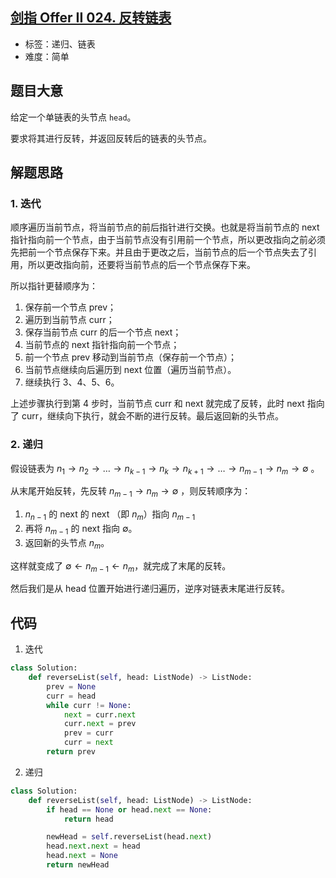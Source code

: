 ## [剑指 Offer II 024. 反转链表](https://leetcode-cn.com/problems/UHnkqh/)

- 标签：递归、链表
- 难度：简单

## 题目大意

给定一个单链表的头节点 `head`。

要求将其进行反转，并返回反转后的链表的头节点。

## 解题思路

### 1. 迭代

顺序遍历当前节点，将当前节点的前后指针进行交换。也就是将当前节点的 next 指针指向前一个节点，由于当前节点没有引用前一个节点，所以更改指向之前必须先把前一个节点保存下来。并且由于更改之后，当前节点的后一个节点失去了引用，所以更改指向前，还要将当前节点的后一个节点保存下来。

所以指针更替顺序为：

1. 保存前一个节点 prev；
2. 遍历到当前节点 curr；
3. 保存当前节点 curr 的后一个节点 next；
4. 当前节点的 next 指针指向前一个节点；
5. 前一个节点 prev 移动到当前节点（保存前一个节点）；
6. 当前节点继续向后遍历到 next 位置（遍历当前节点）。
7. 继续执行 3、4、5、6。

上述步骤执行到第 4 步时，当前节点 curr 和 next 就完成了反转，此时 next 指向了 curr，继续向下执行，就会不断的进行反转。最后返回新的头节点。

### 2. 递归

假设链表为 $n_1 → n_2 → … → n_{k-1} → n_k → n_{k+1} → … → n_{m-1} → n_m → ∅$ 。

从末尾开始反转，先反转 $n_{m-1} → n_m → ∅$ ，则反转顺序为：

1. $n_{n-1}$ 的  next 的 next （即 $n_m$）指向 $n_{m-1}$
2. 再将 $n_{m-1}$ 的 next 指向 $∅$。
3. 返回新的头节点 $n_m$。

这样就变成了 $∅ ← n_{m-1} ← n_m$，就完成了末尾的反转。

然后我们是从 head 位置开始进行递归遍历，逆序对链表末尾进行反转。

## 代码

1. 迭代

```Python
class Solution:
    def reverseList(self, head: ListNode) -> ListNode:
        prev = None
        curr = head
        while curr != None:
            next = curr.next
            curr.next = prev
            prev = curr
            curr = next
        return prev
```

2. 递归

```Python
class Solution:
    def reverseList(self, head: ListNode) -> ListNode:
        if head == None or head.next == None:
            return head

        newHead = self.reverseList(head.next)
        head.next.next = head
        head.next = None
        return newHead
```



